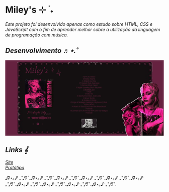 # Miley's ⊹ ࣪ ˖

<i> Este projeto foi desenvolvido apenas como estudo sobre HTML, CSS e JavaScript com o fim de aprender melhor sobre a utilização da linguagem de programação com música.<i>

## Desenvolvimento ♬⋆.˚

![print estático](static/assets/printmiley.png)

## Links 𝄞

[Site](https://miley-0em2.onrender.com/) <br>
[Protótipo](https://www.canva.com/design/DAGva65ZW9w/hCKoWhRTpr6L7K9AsgsRSg/edit) 

<i> ♫⋆｡♪ ₊˚♬ﾟ.♫⋆｡♪ ₊˚♬ﾟ.♫⋆｡♪ ₊˚♬ﾟ.♫⋆｡♪ ₊˚♬ﾟ.♫⋆｡♪ ₊˚♬ﾟ.♫⋆｡♪ ₊˚♬ﾟ.♫⋆｡♪ ₊˚♬ﾟ.♫⋆｡♪ ₊˚♬ﾟ.♫⋆｡♪ ₊˚♬ﾟ.♫⋆｡♪ ₊˚♬ﾟ.
